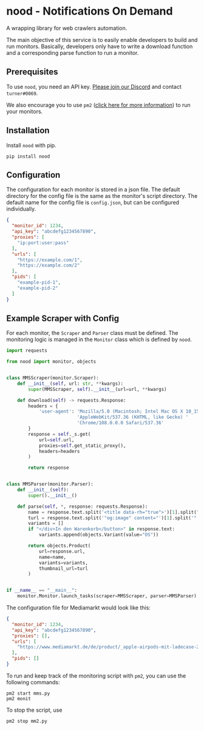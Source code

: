 # nood - Notifications On Demand

A wrapping library for web crawlers automation.

The main objective of this service is to easily enable developers to build and
run monitors. Basically, developers only have to write a download function and
a corresponding parse function to run a monitor.

## Prerequisites

To use `nood`, you need an API key.
[Please join our Discord](https://discord.gg/yMYnGcKKnR) and contact
`turner#0069`.

We also encourage you to use `pm2` ([click here for more information](https://www.npmjs.com/package/pm2)) to 
run your monitors.

## Installation

Install `nood` with pip.

```
pip install nood
```

## Configuration

The configuration for each monitor is stored in a json file. The default
directory for the config file is the same as the monitor's script directory.
The default name for the config file is `config.json`, but can be configured
individually.

```json
{
  "monitor_id": 1234,
  "api_key": "abcdefg1234567890",
  "proxies": [
    "ip:port:user:pass"
  ],
  "urls": [
    "https://example.com/1",
    "https://example.com/2"
  ],
  "pids": [
    "example-pid-1",
    "example-pid-2"
  ]
}
```

## Example Scraper with Config

For each monitor, the `Scraper` and `Parser` class must be defined. The
monitoring logic is managed in the `Monitor` class which is defined by `nood`.

```python
import requests

from nood import monitor, objects


class MMSScraper(monitor.Scraper):
    def __init__(self, url: str, **kwargs):
        super(MMSScraper, self).__init__(url=url, **kwargs)

    def download(self) -> requests.Response:
        headers = {
            'user-agent': 'Mozilla/5.0 (Macintosh; Intel Mac OS X 10_15_7) '
                          'AppleWebKit/537.36 (KHTML, like Gecko) '
                          'Chrome/108.0.0.0 Safari/537.36'
        }
        response = self._s.get(
            url=self.url,
            proxies=self.get_static_proxy(),
            headers=headers
        )

        return response


class MMSParser(monitor.Parser):
    def __init__(self):
        super().__init__()

    def parse(self, *, response: requests.Response):
        name = response.text.split('<title data-rh="true">')[1].split("|")[0]
        turl = response.text.split('"og:image" content="')[1].split('"')[0]
        variants = []
        if "</div>In den Warenkorb</button>" in response.text:
            variants.append(objects.Variant(value="OS"))

        return objects.Product(
            url=response.url,
            name=name,
            variants=variants,
            thumbnail_url=turl
        )


if __name__ == "__main__":
    monitor.Monitor.launch_tasks(scraper=MMSScraper, parser=MMSParser)
```

The configuration file for Mediamarkt would look like this:

```json
{
  "monitor_id": 1234,
  "api_key": "abcdefg1234567890",
  "proxies": [],
  "urls": [
    "https://www.mediamarkt.de/de/product/_apple-airpods-mit-ladecase-2-generation-2539111.html"
  ],
  "pids": []
}
```

To run and keep track of the monitoring script with `pm2`, you can use the 
following commands:

```shell
pm2 start mms.py
pm2 monit
```

To stop the script, use

```shell
pm2 stop mm2.py
```